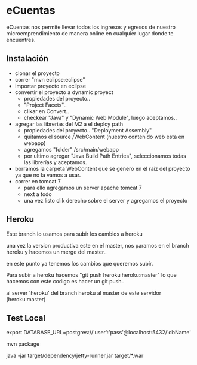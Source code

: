 eCuentas
========

eCuentas nos permite llevar todos los ingresos y egresos de nuestro microemprendimiento de manera online en cualquier lugar donde te encuentres.


Instalación
-----------
- clonar el proyecto
- correr  "mvn eclipse:eclipse"
- importar proyecto en eclipse
- convertir el proyecto a dynamic proyect
    - propiedades del proyecto..
    - "Project Facets"..
    - clikar en Convert..
    - checkear "Java" y "Dynamic Web Module", luego aceptamos..
- agregar las librerias del M2 a el deploy path
    - propiedades del proyecto.. "Deployment Assembly"
    - quitamos el source /WebContent (nuestro contenido web esta en webapp)
    - agregamos "folder" /src/main/webapp
    - por ultimo agregar "Java Build Path Entries", seleccionamos todas las librerías y aceptamos.
- borramos la carpeta WebContent que se genero en el raiz del proyecto ya que no la vamos a usar.
- correr en tomcat 7
    - para ello agregamos un server apache tomcat 7
    - next a todo
    - una vez listo clik derecho sobre el server y agregamos el proyecto

Heroku
------

Este branch lo usamos para subir los cambios a heroku

una vez la version productiva este en el master, nos paramos en el branch heroku y hacemos un merge del master..

en este punto ya tenemos los cambios que queremos subir.

Para subir a heroku hacemos "git push heroku heroku:master" lo que hacemos con este codigo es hacer un git push..

al server 'heroku' del branch heroku al master de este servidor (heroku:master)


Test Local
------------
export DATABASE_URL=postgres://'user':'pass'@localhost:5432/'dbName'

mvn package

java -jar target/dependency/jetty-runner.jar target/*.war
